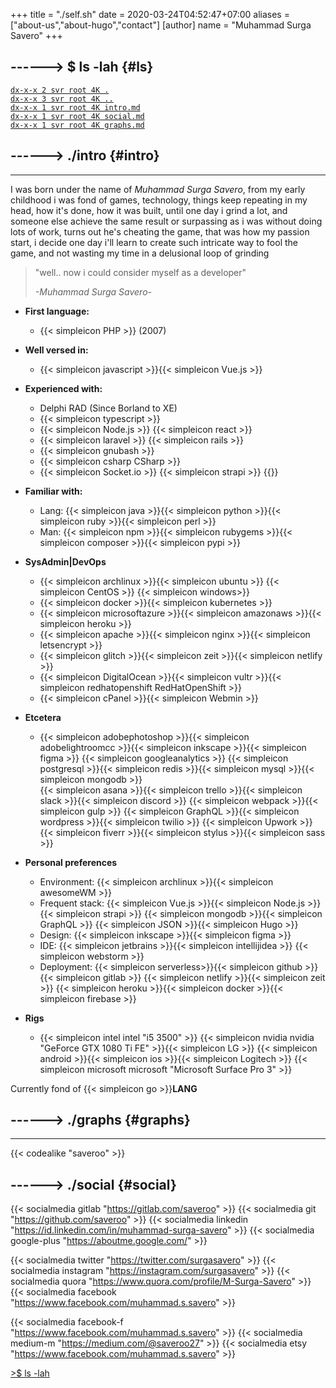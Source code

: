 +++
title = "./self.sh"
date = 2020-03-24T04:52:47+07:00
aliases = ["about-us","about-hugo","contact"]
[author]
name = "Muhammad Surga Savero"
+++

------> $ ls -lah {#ls}
---
[`dx-x-x 2 svr root 4K .`](../)  
[`dx-x-x 3 svr root 4K ..`]()  
[`dx-x-x 1 svr root 4K intro.md`](#intro)  
[`dx-x-x 1 svr root 4K social.md`](#social)  
[`dx-x-x 1 svr root 4K graphs.md`](#graphs)  

------> ./intro {#intro}
---
---
I was born under the name of *Muhammad Surga Savero*, 
from my early childhood i was fond of games, technology,
things keep repeating in my head, how it's done, how it was built,
until one day i grind a lot, and someone else achieve the same result or surpassing as i was without doing lots of work,
turns out he's cheating the game, that was how my passion start, i decide one day i'll learn
to create such intricate way to fool the game, and not wasting my time in a delusional loop of grinding

> "well.. now i could consider myself as a developer"
>
> _-Muhammad Surga Savero-_

- **First language:**
    - {{< simpleicon PHP >}} (2007)
    
- **Well versed in:**
    - {{< simpleicon javascript >}}{{< simpleicon Vue.js >}}
    
- **Experienced with:**
    - Delphi RAD (Since Borland to XE)
    - {{< simpleicon typescript >}}
    - {{< simpleicon Node.js >}}  {{< simpleicon react >}} 
    - {{< simpleicon laravel >}}  {{< simpleicon rails >}}
    - {{< simpleicon gnubash >}} 
    - {{< simpleicon csharp CSharp >}}
    - {{< simpleicon Socket.io >}}  {{< simpleicon strapi >}}  {{<simpleicon D3.js>}}

- **Familiar with:** 
    - Lang: {{< simpleicon java >}}{{< simpleicon python >}}{{< simpleicon ruby >}}{{< simpleicon perl >}}
    - Man: {{< simpleicon npm >}}{{< simpleicon rubygems >}}{{< simpleicon composer >}}{{< simpleicon pypi >}}
    
- **SysAdmin|DevOps**
    - {{< simpleicon archlinux >}}{{< simpleicon ubuntu >}}  {{< simpleicon CentOS >}}  {{< simpleicon windows>}}
    - {{< simpleicon docker >}}{{< simpleicon kubernetes >}}
    - {{< simpleicon microsoftazure >}}{{< simpleicon amazonaws >}}{{< simpleicon heroku >}}
    - {{< simpleicon apache >}}{{< simpleicon nginx >}}{{< simpleicon letsencrypt >}}
    - {{< simpleicon glitch >}}{{< simpleicon zeit >}}{{< simpleicon netlify >}}
    - {{< simpleicon DigitalOcean >}}{{< simpleicon vultr >}}{{< simpleicon redhatopenshift RedHatOpenShift >}}
    - {{< simpleicon cPanel >}}{{< simpleicon Webmin >}}

- **Etcetera**
    - {{< simpleicon adobephotoshop >}}{{< simpleicon adobelightroomcc >}}{{< simpleicon inkscape >}}{{< simpleicon figma >}}
     {{< simpleicon googleanalytics >}}
     {{< simpleicon postgresql >}}{{< simpleicon redis >}}{{< simpleicon mysql >}}{{< simpleicon mongodb >}}  
     {{< simpleicon asana >}}{{< simpleicon trello >}}{{< simpleicon slack >}}{{< simpleicon discord >}}
     {{< simpleicon webpack >}}{{< simpleicon gulp >}}
     {{< simpleicon GraphQL >}}{{< simpleicon wordpress >}}{{< simpleicon twilio >}}
     {{< simpleicon Upwork >}}
     {{< simpleicon fiverr >}}{{< simpleicon stylus >}}{{< simpleicon sass >}}
     
- **Personal preferences**
    - Environment: {{< simpleicon archlinux >}}{{< simpleicon awesomeWM >}}
    - Frequent stack: {{< simpleicon Vue.js >}}{{< simpleicon Node.js >}}{{< simpleicon strapi >}}
    {{< simpleicon mongodb >}}{{< simpleicon GraphQL >}}
    {{< simpleicon JSON >}}{{< simpleicon Hugo >}}  
    - Design: {{< simpleicon inkscape >}}{{< simpleicon figma >}}
    - IDE: {{< simpleicon jetbrains >}}{{< simpleicon intellijidea >}}
    {{< simpleicon webstorm >}}
    - Deployment: {{< simpleicon serverless>}}{{< simpleicon github >}}{{< simpleicon gitlab >}}
    {{< simpleicon netlify >}}{{< simpleicon zeit >}}
    {{< simpleicon heroku >}}{{< simpleicon docker >}}{{< simpleicon firebase >}}
    
- **Rigs**
    - {{< simpleicon intel intel "i5 3500" >}} 
    {{< simpleicon nvidia nvidia "GeForce GTX 1080 Ti FE" >}}{{< simpleicon LG >}}
    {{< simpleicon android >}}{{< simpleicon ios >}}{{< simpleicon Logitech >}}
    {{< simpleicon microsoft microsoft "Microsoft Surface Pro 3" >}}
    
Currently fond of {{< simpleicon go >}}**LANG**

------> ./graphs {#graphs}
---
---

{{< codealike "saveroo" >}}  

------> ./social {#social}
---
{{< socialmedia gitlab "https://gitlab.com/saveroo" >}}
{{< socialmedia git "https://github.com/saveroo" >}}
{{< socialmedia linkedin "https://id.linkedin.com/in/muhammad-surga-savero" >}}
{{< socialmedia google-plus "https://aboutme.google.com/" >}}

{{< socialmedia twitter "https://twitter.com/surgasavero" >}}
{{< socialmedia instagram "https://instagram.com/surgasavero" >}}
{{< socialmedia quora "https://www.quora.com/profile/M-Surga-Savero" >}}
{{< socialmedia facebook "https://www.facebook.com/muhammad.s.savero" >}}  
 
{{< socialmedia facebook-f "https://www.facebook.com/muhammad.s.savero" >}}
{{< socialmedia medium-m "https://medium.com/@saveroo27" >}}
{{< socialmedia etsy "https://www.facebook.com/muhammad.s.savero" >}}

[>$ ls -lah](#ls)  
